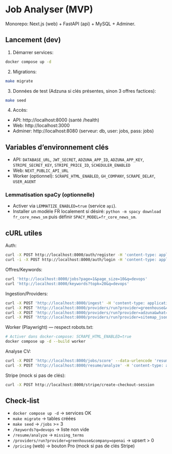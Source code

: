 # Job Analyser (MVP)

Monorepo: Next.js (web) + FastAPI (api) + MySQL + Adminer.

## Lancement (dev)

1) Démarrer services:
```bash
docker compose up -d
```
2) Migrations:
```bash
make migrate
```
3) Données de test (Adzuna si clés présentes, sinon 3 offres factices):
```bash
make seed
```
4) Accès:
- API: http://localhost:8000 (santé /health)
- Web: http://localhost:3000
- Adminer: http://localhost:8080 (serveur: db, user: jobs, pass: jobs)

## Variables d’environnement clés
- API: `DATABASE_URL`, `JWT_SECRET`, `ADZUNA_APP_ID`, `ADZUNA_APP_KEY`, `STRIPE_SECRET_KEY`, `STRIPE_PRICE_ID`, `SCHEDULER_ENABLED`
- Web: `NEXT_PUBLIC_API_URL`
 - Worker (optionnel): `SCRAPE_HTML_ENABLED`, `GH_COMPANY`, `SCRAPE_DELAY`, `USER_AGENT`

### Lemmatisation spaCy (optionnelle)
- Activer via `LEMMATIZE_ENABLED=true` (service `api`).
- Installer un modèle FR localement si désiré: `python -m spacy download fr_core_news_sm` puis définir `SPACY_MODEL=fr_core_news_sm`.

## cURL utiles
Auth:
```bash
curl -X POST http://localhost:8000/auth/register -H 'content-type: application/json' -d '{"email":"u@ex.com","password":"x"}'
curl -i -X POST http://localhost:8000/auth/login -H 'content-type: application/json' -d '{"email":"u@ex.com","password":"x"}'
```

Offres/Keywords:
```bash
curl 'http://localhost:8000/jobs?page=1&page_size=10&q=devops'
curl 'http://localhost:8000/keywords?topk=20&q=devops'
```

Ingestion/Providers:
```bash
curl -X POST 'http://localhost:8000/ingest' -H 'content-type: application/json' -d '{"title":"DevOps","url":"https://ex","raw_description":"kubernetes terraform"}'
curl -X POST 'http://localhost:8000/providers/run?provider=greenhouse&company=openai'
curl -X POST 'http://localhost:8000/providers/run?provider=adzuna&what=devops&where=Paris'
curl -X POST 'http://localhost:8000/providers/run?provider=sitemap_jsonld&what=https://domain.com/sitemap.xml'
```

Worker (Playwright) — respect robots.txt:
```bash
# Activer dans docker-compose: SCRAPE_HTML_ENABLED=true
docker compose up -d --build worker
```

Analyse CV:
```bash
curl -X POST 'http://localhost:8000/jobs/score' --data-urlencode 'resume_text=Kubernetes Terraform AWS'
curl -X POST 'http://localhost:8000/resume/analyze' -H 'content-type: application/json' -d '{"resume_text":"kubernetes","terms":["kubernetes","terraform","aws"]}'
```

Stripe (mock si pas de clés):
```bash
curl -X POST http://localhost:8000/stripe/create-checkout-session
```

## Check‑list
- `docker compose up -d` → services OK
- `make migrate` → tables créées
- `make seed` → `/jobs` >= 3
- `/keywords?q=devops` → liste non vide
- `/resume/analyze` → `missing_terms`
- `/providers/run?provider=greenhouse&company=openai` → upsert > 0
- `/pricing` (web) → bouton Pro (mock si pas de clés Stripe)